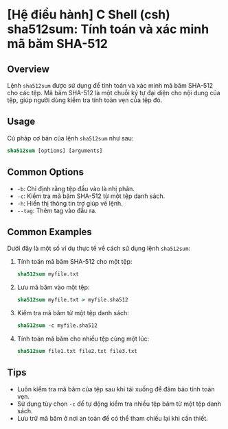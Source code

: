 # [Hệ điều hành] C Shell (csh) sha512sum: Tính toán và xác minh mã băm SHA-512

## Overview
Lệnh `sha512sum` được sử dụng để tính toán và xác minh mã băm SHA-512 cho các tệp. Mã băm SHA-512 là một chuỗi ký tự đại diện cho nội dung của tệp, giúp người dùng kiểm tra tính toàn vẹn của tệp đó.

## Usage
Cú pháp cơ bản của lệnh `sha512sum` như sau:

```csh
sha512sum [options] [arguments]
```

## Common Options
- `-b`: Chỉ định rằng tệp đầu vào là nhị phân.
- `-c`: Kiểm tra mã băm SHA-512 từ một tệp danh sách.
- `-h`: Hiển thị thông tin trợ giúp về lệnh.
- `--tag`: Thêm tag vào đầu ra.

## Common Examples
Dưới đây là một số ví dụ thực tế về cách sử dụng lệnh `sha512sum`:

1. Tính toán mã băm SHA-512 cho một tệp:
   ```csh
   sha512sum myfile.txt
   ```

2. Lưu mã băm vào một tệp:
   ```csh
   sha512sum myfile.txt > myfile.sha512
   ```

3. Kiểm tra mã băm từ một tệp danh sách:
   ```csh
   sha512sum -c myfile.sha512
   ```

4. Tính toán mã băm cho nhiều tệp cùng một lúc:
   ```csh
   sha512sum file1.txt file2.txt file3.txt
   ```

## Tips
- Luôn kiểm tra mã băm của tệp sau khi tải xuống để đảm bảo tính toàn vẹn.
- Sử dụng tùy chọn `-c` để tự động kiểm tra nhiều tệp băm từ một tệp danh sách.
- Lưu trữ mã băm ở nơi an toàn để có thể tham chiếu lại khi cần thiết.